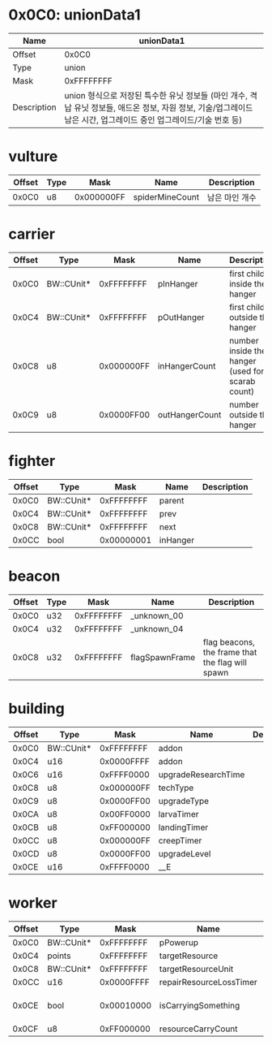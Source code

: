 # 0x0C0: unionData1

| Name | unionData1 |
| ----| ------------ |
| Offset | 0x0C0 |
| Type | union |
| Mask | 0xFFFFFFFF |
| Description | union 형식으로 저장된 특수한 유닛 정보들 (마인 개수, 격납 유닛 정보들, 애드온 정보, 자원 정보, 기술/업그레이드 남은 시간, 업그레이드 중인 업그레이드/기술 번호 등) |<br>

# vulture

| Offset | Type | Mask | Name | Description |
| -------| -----| ---- | -----| ------------ |
| 0x0C0 | u8 | 0x000000FF | spiderMineCount | 남은 마인 개수 |<br>

# carrier

| Offset | Type | Mask | Name | Description |
| -------| -----| ---- | -----| ------------ |
| 0x0C0 | BW::CUnit* | 0xFFFFFFFF | pInHanger | first child inside the hanger |
| 0x0C4 | BW::CUnit* | 0xFFFFFFFF | pOutHanger | first child outside the hanger |
| 0x0C8 | u8 | 0x000000FF | inHangerCount | number inside the hanger (used for scarab count) |
| 0x0C9 | u8 | 0x0000FF00 | outHangerCount | number outside the hanger |<br>

# fighter

| Offset | Type | Mask | Name | Description |
| -------| -----| ---- | -----| ------------ |
| 0x0C0 | BW::CUnit* | 0xFFFFFFFF | parent |  |
| 0x0C4 | BW::CUnit* | 0xFFFFFFFF | prev |  |
| 0x0C8 | BW::CUnit* | 0xFFFFFFFF | next |  |
| 0x0CC | bool | 0x00000001 | inHanger |  |<br>

# beacon

| Offset | Type | Mask | Name | Description |
| -------| -----| ---- | -----| ------------ |
| 0x0C0 | u32 | 0xFFFFFFFF | _unknown_00 |  |
| 0x0C4 | u32 | 0xFFFFFFFF | _unknown_04 |  |
| 0x0C8 | u32 | 0xFFFFFFFF | flagSpawnFrame | flag beacons, the frame that the flag will spawn |<br>

# building

| Offset | Type | Mask | Name | Description |
| -------| -----| ---- | -----| ------------ |
| 0x0C0 | BW::CUnit* | 0xFFFFFFFF | addon |  |
| 0x0C4 | u16 | 0x0000FFFF | addon |  |
| 0x0C6 | u16 | 0xFFFF0000 | upgradeResearchTime |  |
| 0x0C8 | u8 | 0x000000FF | techType |  |
| 0x0C9 | u8 | 0x0000FF00 | upgradeType |  |
| 0x0CA | u8 | 0x00FF0000 | larvaTimer |  |
| 0x0CB | u8 | 0xFF000000 | landingTimer |  |
| 0x0CC | u8 | 0x000000FF | creepTimer |  |
| 0x0CD | u8 | 0x0000FF00 | upgradeLevel |  |
| 0x0CE | u16 | 0xFFFF0000 | __E |  |<br>

# worker

| Offset | Type | Mask | Name | Description |
| -------| -----| ---- | -----| ------------ |
| 0x0C0 | BW::CUnit* | 0xFFFFFFFF | pPowerup |  |
| 0x0C4 | points | 0xFFFFFFFF | targetResource |  |
| 0x0C8 | BW::CUnit* | 0xFFFFFFFF | targetResourceUnit |  |
| 0x0CC | u16 | 0x0000FFFF | repairResourceLossTimer |  |
| 0x0CE | bool | 0x00010000 | isCarryingSomething | There is a "ubIsHarvesting" somewhere |
| 0x0CF | u8 | 0xFF000000 | resourceCarryCount |  |<br>

